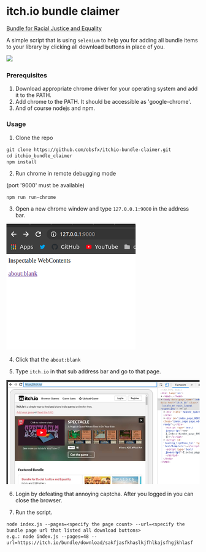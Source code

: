 # itch.io bundle claimer

[Bundle for Racial Justice and Equality](https://itch.io/b/520/bundle-for-racial-justice-and-equality)

A simple script that is using `selenium` to help you for adding all bundle items
to your library by clicking all download buttons in place of you.

![](https://raw.githubusercontent.com/obsfx/itchio-bundle-claimer/master/media/demo.gif)

### Prerequisites

1. Download appropriate chrome driver for your operating system and add it to the PATH.
2. Add chrome to the PATH. It should be accessible as 'google-chrome'.
3. And of course nodejs and npm.

### Usage

1. Clone the repo

```
git clone https://github.com/obsfx/itchio-bundle-claimer.git
cd itchio_bundle_claimer
npm install
```

2. Run chrome in remote debugging mode

(port '9000' must be available)

```
npm run run-chrome
```

3. Open a new chrome window and type `127.0.0.1:9000` in the address bar.

![](https://raw.githubusercontent.com/obsfx/itchio-bundle-claimer/master/media/1.png)

4. Click that the `about:blank`

5. Type `itch.io` in that sub address bar and go to that page.

![](https://raw.githubusercontent.com/obsfx/itchio-bundle-claimer/master/media/2.png)

6. Login by defeating that annoying captcha. After you logged in you can close the browser.

7. Run the script.

```
node index.js --pages=<specify the page count> --url=<specify the bundle page url that listed all download buttons>
e.g.: node index.js --pages=48 --url=https://itch.io/bundle/download/sakfjasfkhaslkjfhlkajsfhgjkhlasf
```
